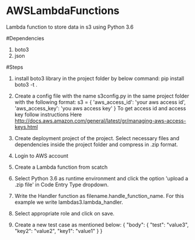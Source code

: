 # AWSLambdaFunctions
Lambda function to store data in s3 using Python 3.6

#Dependencies
1) boto3
2) json

#Steps
1) install boto3 library in the project folder by below command:
pip install boto3 -t .

2) Create a config file with the name s3config.py in the same project folder with the following format:
s3 = {
    'aws_access_id': 'your aws access id',
    'aws_access_key': 'you aws access key'
}
To get access id and access key follow instructions Here <http://docs.aws.amazon.com/general/latest/gr/managing-aws-access-keys.html>

3) Create deployment project of the project. Select necessary files and dependencies inside the project folder and compress in .zip format.

4) Login to AWS account

5) Create a Lambda function from scatch

6) Select Python 3.6 as runtime environment and click the option 'upload a .zip file' in Code Entry Type dropdown.

7) Write the Handler function as filename.handle_function_name. For this example we write lambdas3.lambda_handler.

8) Select appropriate role and click on save.

9) Create a new test case as mentioned below:
{
"body": 
      {
  "test": "value3",
  "key2": "value2",
  "key1": "value1"
      }
}
